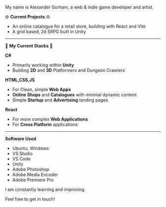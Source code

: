 My name is Alexander Gorham, a web & indie game developer and artist.

⚙️ **Current Projects** ⚙️
- An online catalogue for a retail store, building with React and Vite
- A grid based, 2d SRPG built in Unity

__________________________________________________________________________________

🔧 **My Current Stacks** 🔧

**C#**
- Primarily working within **Unity**
- Building **2D** and **3D** Platformers and Dungeon Crawlers

**HTML,CSS,JS**
- For Clean, simple **Web Apps**
- **Online Shops** and **Catalogues** with minimal dynamic content
- Simple **Startup** and **Advertising** landing pages

**React**
- For more complex **Web Applications**
- For **Cross Platform** applications

__________________________________________________________________________________

**Software Used**
- Ubuntu, Windows
- VS Studio
- VS Code
- Unity
- Adobe Photoshop
- Adobe Media Encoder
- Adobe Premiere Pro

I am constantly learning and improving.

Feel free to get in touch!
